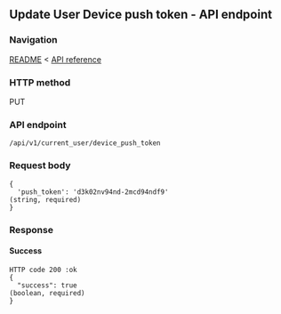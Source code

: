 ## Update User Device push token - API endpoint

### Navigation
[README](../../../../README.md)
<
[API reference](../../../api_reference.md)

### HTTP method
PUT

### API endpoint
`/api/v1/current_user/device_push_token`

### Request body
```
{
  'push_token': 'd3k02nv94nd-2mcd94ndf9'                                        (string, required)
}
```

### Response
#### Success
```
HTTP code 200 :ok
{
  "success": true                                                               (boolean, required)
}
```
